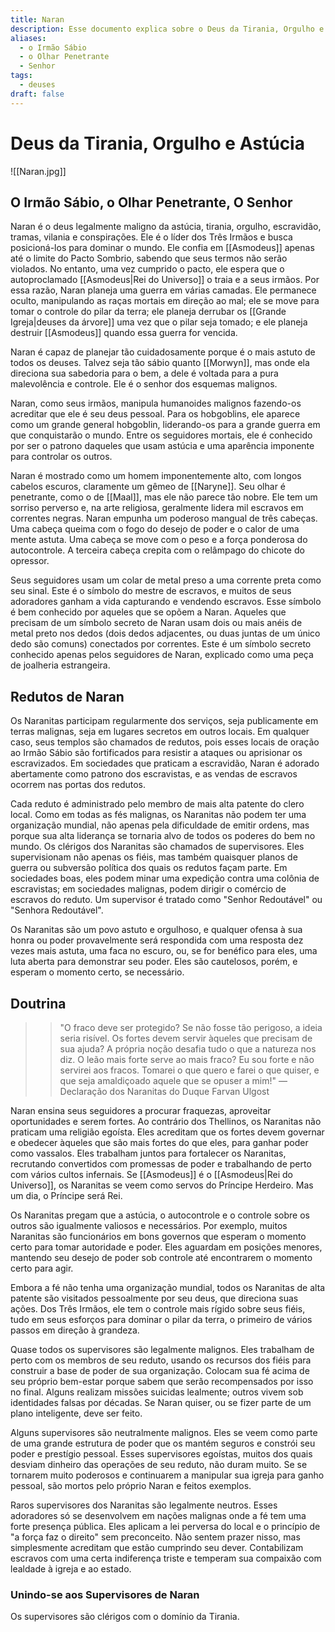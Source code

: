 ```yaml
---
title: Naran
description: Esse documento explica sobre o Deus da Tirania, Orgulho e Astúcia
aliases:
  - o Irmão Sábio
  - o Olhar Penetrante
  - Senhor
tags:
  - deuses
draft: false
---
```

# Deus da Tirania, Orgulho e Astúcia
![[Naran.jpg]]

## O Irmão Sábio, o Olhar Penetrante, O Senhor

Naran é o deus legalmente maligno da astúcia, tirania, orgulho, escravidão, tramas, vilania e conspirações. Ele é o líder dos Três Irmãos e busca posicioná-los para dominar o mundo. Ele confia em [[Asmodeus]] apenas até o limite do Pacto Sombrio, sabendo que seus termos não serão violados. No entanto, uma vez cumprido o pacto, ele espera que o autoproclamado [[Asmodeus|Rei do Universo]] o traia e a seus irmãos. Por essa razão, Naran planeja uma guerra em várias camadas. Ele permanece oculto, manipulando as raças mortais em direção ao mal; ele se move para tomar o controle do pilar da terra; ele planeja derrubar os [[Grande Igreja|deuses da árvore]] uma vez que o pilar seja tomado; e ele planeja destruir [[Asmodeus]] quando essa guerra for vencida.

Naran é capaz de planejar tão cuidadosamente porque é o mais astuto de todos os deuses. Talvez seja tão sábio quanto [[Morwyn]], mas onde ela direciona sua sabedoria para o bem, a dele é voltada para a pura malevolência e controle. Ele é o senhor dos esquemas malignos.

Naran, como seus irmãos, manipula humanoides malignos fazendo-os acreditar que ele é seu deus pessoal. Para os hobgoblins, ele aparece como um grande general hobgoblin, liderando-os para a grande guerra em que conquistarão o mundo. Entre os seguidores mortais, ele é conhecido por ser o patrono daqueles que usam astúcia e uma aparência imponente para controlar os outros.

Naran é mostrado como um homem imponentemente alto, com longos cabelos escuros, claramente um gêmeo de [[Naryne]]. Seu olhar é penetrante, como o de [[Maal]], mas ele não parece tão nobre. Ele tem um sorriso perverso e, na arte religiosa, geralmente lidera mil escravos em correntes negras. Naran empunha um poderoso mangual de três cabeças. Uma cabeça queima com o fogo do desejo de poder e o calor de uma mente astuta. Uma cabeça se move com o peso e a força ponderosa do autocontrole. A terceira cabeça crepita com o relâmpago do chicote do opressor.

Seus seguidores usam um colar de metal preso a uma corrente preta como seu sinal. Este é o símbolo do mestre de escravos, e muitos de seus adoradores ganham a vida capturando e vendendo escravos. Esse símbolo é bem conhecido por aqueles que se opõem a Naran. Aqueles que precisam de um símbolo secreto de Naran usam dois ou mais anéis de metal preto nos dedos (dois dedos adjacentes, ou duas juntas de um único dedo são comuns) conectados por correntes. Este é um símbolo secreto conhecido apenas pelos seguidores de Naran, explicado como uma peça de joalheria estrangeira.

## Redutos de Naran

Os Naranitas participam regularmente dos serviços, seja publicamente em terras malignas, seja em lugares secretos em outros locais. Em qualquer caso, seus templos são chamados de redutos, pois esses locais de oração ao Irmão Sábio são fortificados para resistir a ataques ou aprisionar os escravizados. Em sociedades que praticam a escravidão, Naran é adorado abertamente como patrono dos escravistas, e as vendas de escravos ocorrem nas portas dos redutos.

Cada reduto é administrado pelo membro de mais alta patente do clero local. Como em todas as fés malignas, os Naranitas não podem ter uma organização mundial, não apenas pela dificuldade de emitir ordens, mas porque sua alta liderança se tornaria alvo de todos os poderes do bem no mundo. Os clérigos dos Naranitas são chamados de supervisores. Eles supervisionam não apenas os fiéis, mas também quaisquer planos de guerra ou subversão política dos quais os redutos façam parte. Em sociedades boas, eles podem minar uma expedição contra uma colônia de escravistas; em sociedades malignas, podem dirigir o comércio de escravos do reduto. Um supervisor é tratado como "Senhor Redoutável" ou "Senhora Redoutável".

Os Naranitas são um povo astuto e orgulhoso, e qualquer ofensa à sua honra ou poder provavelmente será respondida com uma resposta dez vezes mais astuta, uma faca no escuro, ou, se for benéfico para eles, uma luta aberta para demonstrar seu poder. Eles são cautelosos, porém, e esperam o momento certo, se necessário.

## Doutrina

>>"O fraco deve ser protegido? Se não fosse tão perigoso, a ideia seria risível. Os fortes devem servir àqueles que precisam de sua ajuda? A própria noção desafia tudo o que a natureza nos diz. O leão mais forte serve ao mais fraco? Eu sou forte e não servirei aos fracos. Tomarei o que quero e farei o que quiser, e que seja amaldiçoado aquele que se opuser a mim!" 
>—Declaração dos Naranitas do Duque Farvan Ulgost

Naran ensina seus seguidores a procurar fraquezas, aproveitar oportunidades e serem fortes. Ao contrário dos Thellinos, os Naranitas não praticam uma religião egoísta. Eles acreditam que os fortes devem governar e obedecer àqueles que são mais fortes do que eles, para ganhar poder como vassalos. Eles trabalham juntos para fortalecer os Naranitas, recrutando convertidos com promessas de poder e trabalhando de perto com vários cultos infernais. Se [[Asmodeus]] é o [[Asmodeus|Rei do Universo]], os Naranitas se veem como servos do Príncipe Herdeiro. Mas um dia, o Príncipe será Rei.

Os Naranitas pregam que a astúcia, o autocontrole e o controle sobre os outros são igualmente valiosos e necessários. Por exemplo, muitos Naranitas são funcionários em bons governos que esperam o momento certo para tomar autoridade e poder. Eles aguardam em posições menores, mantendo seu desejo de poder sob controle até encontrarem o momento certo para agir.

Embora a fé não tenha uma organização mundial, todos os Naranitas de alta patente são visitados pessoalmente por seu deus, que direciona suas ações. Dos Três Irmãos, ele tem o controle mais rígido sobre seus fiéis, tudo em seus esforços para dominar o pilar da terra, o primeiro de vários passos em direção à grandeza.

Quase todos os supervisores são legalmente malignos. Eles trabalham de perto com os membros de seu reduto, usando os recursos dos fiéis para construir a base de poder de sua organização. Colocam sua fé acima de seu próprio bem-estar porque sabem que serão recompensados por isso no final. Alguns realizam missões suicidas lealmente; outros vivem sob identidades falsas por décadas. Se Naran quiser, ou se fizer parte de um plano inteligente, deve ser feito.

Alguns supervisores são neutralmente malignos. Eles se veem como parte de uma grande estrutura de poder que os mantém seguros e constrói seu poder e prestígio pessoal. Esses supervisores egoístas, muitos dos quais desviam dinheiro das operações de seu reduto, não duram muito. Se se tornarem muito poderosos e continuarem a manipular sua igreja para ganho pessoal, são mortos pelo próprio Naran e feitos exemplos.

Raros supervisores dos Naranitas são legalmente neutros. Esses adoradores só se desenvolvem em nações malignas onde a fé tem uma forte presença pública. Eles aplicam a lei perversa do local e o princípio de "a força faz o direito" sem preconceito. Não sentem prazer nisso, mas simplesmente acreditam que estão cumprindo seu dever. Contabilizam escravos com uma certa indiferença triste e temperam sua compaixão com lealdade à igreja e ao estado.

### Unindo-se aos Supervisores de Naran

Os supervisores são clérigos com o domínio da Tirania.
